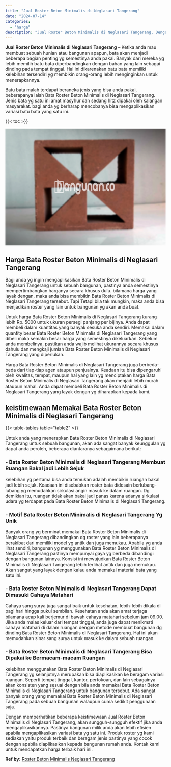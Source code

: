 ```yaml
---
title: "Jual Roster Beton Minimalis di Neglasari Tangerang"
date: "2024-07-14"
categories: 
  - "harga"
description: "Jual Roster Beton Minimalis di Neglasari Tangerang. Dengan memperhatikan beberapa keistimewaan Jual Roster Beton Minimalis di Neglasari Tangerang, akan sungg..."
---
```


**Jual Roster Beton Minimalis di Neglasari Tangerang** – Ketika anda mau membuat sebuah hunian atau bangunan apapun, bata akan menjadi beberapa bagian penting yg semestinya anda pakai. Banyak dari mereka yg lebih memilih batu bata diperbandingkan dengan bahan yang lain sebagai dinding pada tempat tinggal. Hal ini dikarenakan batu bata memiliki kelebihan tersendiri yg membikin orang-orang lebih menginginkan untuk menerapkannya.

Batu bata malah terdapat beraneka jenis yang bisa anda pakai, beberapanya ialah Bata Roster Beton Minimalis di Neglasari Tangerang. Jenis bata yg satu ini amat masyhur dan sedang hitz dipakai oleh kalangan masyarakat. bagi anda yg berharap mencobanya bisa mengaplikasikan variasi batu bata yang satu ini.

{{< toc >}}

![Jual Roster Beton Minimalis di Neglasari Tangerang](/images/bata-roster-minimalis-28.png)

## Harga Bata Roster Beton Minimalis di Neglasari Tangerang

Bagi anda yg ingin mengaplikasikan Bata Roster Beton Minimalis di Neglasari Tangerang untuk sebuah bangunan, pastinya anda semestinya mempertimbangkan harganya secara khusus dulu. bilamana harga yang layak dengan, maka anda bisa membikin Bata Roster Beton Minimalis di Neglasari Tangerang tersebut. Tapi Tetapi bila tak mungkin, maka anda bisa menjadikan roster yang lain untuk bangunan yg akan anda buat.

Untuk harga Bata Roster Beton Minimalis di Neglasari Tangerang kurang lebih Rp. 5000 untuk ukuran persegi panjang per bijinya. Anda dapat membeli dalam kuantitas yang banyak sesuka anda sendiri. Memakai dalam quantity besar Bata Roster Beton Minimalis di Neglasari Tangerang yang dibeli maka semakin besar harga yang semestinya dikeluarkan. Sebelum anda membelinya, pastikan anda wajib melihat ukurannya secara khusus dahulu dan mengkaji jumlah Bata Roster Beton Minimalis di Neglasari Tangerang yang diperlukan.

Harga Bata Roster Beton Minimalis di Neglasari Tangerang juga berbeda-beda dari tiap-tiap agen ataupun penjualnya. Keadaan itu bisa dipengaruhi oleh kwalitas, tempat, maupun hal yang lain yg menciptakan harga Bata Roster Beton Minimalis di Neglasari Tangerang akan menjadi lebih murah ataupun mahal. Anda dapat membeli Bata Roster Beton Minimalis di Neglasari Tangerang yang layak dengan yg diharapkan kepada kami.

## keistimewaan Memakai Bata Roster Beton Minimalis di Neglasari Tangerang

{{< table-tables table="table2" >}}

Untuk anda yang menerapkan Bata Roster Beton Minimalis di Neglasari Tangerang untuk sebuah bangunan, akan ada sangat banyak keunggulan yg dapat anda peroleh, beberapa diantaranya sebagaimana berikut:

### \- Bata Roster Beton Minimalis di Neglasari Tangerang Membuat Ruangan Bakal jadi Lebih Sejuk

kelebihan yg pertama bisa anda temukan adalah membikin ruangan bakal jadi lebih sejuk. Keadaan ini disebabkan roster bata didesain berlubang-lubang yg memudahkan sirkulasi angin masuk ke dalam ruangan. Dg demikian itu, ruangan tidak akan bakal jadi panas karena adanya sirkulasi udara yg terdapat pada Bata Roster Beton Minimalis di Neglasari Tangerang.

### \- Motif Bata Roster Beton Minimalis di Neglasari Tangerang Yg Unik

Banyak orang yg berminat memakai Bata Roster Beton Minimalis di Neglasari Tangerang dibandingkan dg roster yang lain beberapanya berakibat dari memiliki model yg antik dan juga memukau. Apabila yg anda lihat sendiri, bangunan yg menggunakan Bata Roster Beton Minimalis di Neglasari Tangerang pastinya mempunyai gaya yg berbeda dibandingi dengan bangunan lainnya. Konsisi ini mewujudkan Bata Roster Beton Minimalis di Neglasari Tangerang lebih terlihat antik dan juga memukau. Akan sangat yang layak dengan kalau anda memakai material bata yang satu ini.

### \- Bata Roster Beton Minimalis di Neglasari Tangerang Dapat Dimasuki Cahaya Matahari

Cahaya sang surya juga sangat baik untuk kesehatan, lebih-lebih dikala di pagi hari hingga pukul sembilan. Kesehatan anda akan amat terjaga bilamana acap kali berjemur di bawah cahaya matahari sebelum jam 09.00. Jika anda malas keluar dari tempat tinggal, anda juga dapat menikmati cahaya matahari di dalam ruangan dengan metode membuat bangunan dg dinding Bata Roster Beton Minimalis di Neglasari Tangerang. Hal ini akan memudahkan sinar sang surya untuk masuk ke dalam sebuah ruangan.

### \- Bata Roster Beton Minimalis di Neglasari Tangerang Bisa Dipakai ke Bermacam-macam Ruangan

kelebihan menggunakan Bata Roster Beton Minimalis di Neglasari Tangerang yg selanjutnya merupakan bisa diaplikasikan ke beragam variasi ruangan. Seperti tempat tinggal, kantor, pertokoan, dan lain sebagainya akan konsisten yang sesuai dengan bila anda memakai Bata Roster Beton Minimalis di Neglasari Tangerang untuk bangunan tersebut. Ada sangat banyak orang yang memakai Bata Roster Beton Minimalis di Neglasari Tangerang pada sebuah bangunan walaupun cuma sedikit penggunaan saja.

Dengan memperhatikan beberapa keistimewaan Jual Roster Beton Minimalis di Neglasari Tangerang, akan sungguh-sungguh efektif jika anda mengaplikasikannya. Pastinya bangunan milik anda akan lebih efisien apabila mengaplikasikan variasi bata yg satu ini. Produk roster yg kami sediakan yaitu produk terbaik dan beragam jenis pastinya yang cocok dengan apabila diaplikasikan kepada bangunan rumah anda. Kontak kami untuk mendapatkan harga terbaik hari ini.

**Ref by:** [Roster Beton Minimalis Neglasari Tangerang](https://id.wikipedia.org/wiki/Roster)
